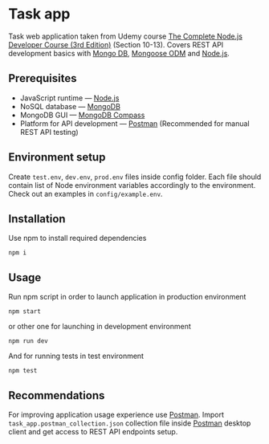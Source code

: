 # Task app

Task web application taken from Udemy course [The Complete Node.js Developer Course (3rd Edition)](https://www.udemy.com/course/the-complete-nodejs-developer-course-2/) (Section 10-13). Covers REST API development basics with [Mongo DB][mongoId], [Mongoose ODM](https://mongoosejs.com/) and [Node.js][nodeId].

## Prerequisites

- JavaScript runtime — [Node.js][nodeId]
- NoSQL database — [MongoDB][mongoId]
- MongoDB GUI — [MongoDB Compass](https://www.mongodb.com/products/compass)
- Platform for API development — [Postman][postmanId] (Recommended for manual REST API testing)

## Environment setup

Create `test.env`, `dev.env`, `prod.env` files inside config folder. Each file should contain list of Node environment variables accordingly to the environment. Check out an examples in `config/example.env`.

## Installation

Use npm to install required dependencies
```
npm i
```

## Usage

Run npm script in order to launch application in production environment
```
npm start
```
or other one for launching in development environment
```
npm run dev
```
And for running tests in test environment
```
npm test
```

## Recommendations
For improving application usage experience use [Postman][postmanId]. Import `task_app.postman_collection.json` collection file inside [Postman][postmanId] desktop client and get access to REST API endpoints setup.

[mongoId]: https://www.mongodb.com/
[nodeId]: https://nodejs.org/en/
[postmanId]: https://www.postman.com/
